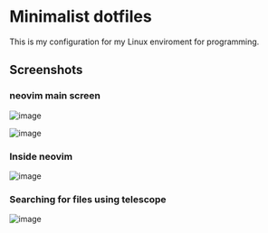# Minimalist dotfiles
This is my configuration for my Linux enviroment for programming.
## Screenshots
### neovim main screen
![image](https://github.com/OmarAzizi/dotfiles/assets/110500643/b4155ddf-1f9a-43f7-ade6-3509efaf47d6)

![image](https://github.com/OmarAzizi/dotfiles/assets/110500643/bdc1bd54-b2cb-4811-9806-069412401d1d)

### Inside neovim
![image](https://github.com/OmarAzizi/dotfiles/assets/110500643/5886f9cb-b623-4e52-be15-cc247f1371a2)

### Searching for files using telescope 
![image](https://github.com/OmarAzizi/dotfiles/assets/110500643/06101527-1238-4f11-b274-10ce02b3f371)
